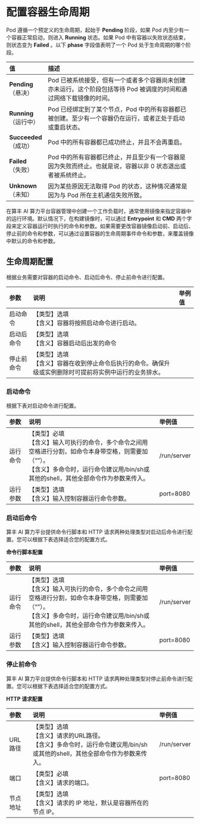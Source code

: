 # 配置容器生命周期

Pod 遵循一个预定义的生命周期，起始于 __Pending__ 阶段，如果 Pod 内至少有一个容器正常启动，则进入 __Running__ 状态。如果 Pod 中有容器以失败状态结束，则状态变为 __Failed__ 。以下 __phase__ 字段值表明了一个 Pod 处于生命周期的哪个阶段。

值 | 描述
:-----|:-----------
__Pending__ <br />（悬决）| Pod 已被系统接受，但有一个或者多个容器尚未创建亦未运行。这个阶段包括等待 Pod 被调度的时间和通过网络下载镜像的时间。
__Running__ <br />（运行中） | Pod 已经绑定到了某个节点，Pod 中的所有容器都已被创建。至少有一个容器仍在运行，或者正处于启动或重启状态。
__Succeeded__ <br />（成功） | Pod 中的所有容器都已成功终止，并且不会再重启。
__Failed__ <br />（失败） | Pod 中的所有容器都已终止，并且至少有一个容器是因为失败而终止。也就是说，容器以非 0 状态退出或者被系统终止。
__Unknown__ <br />（未知） | 因为某些原因无法取得 Pod 的状态，这种情况通常是因为与 Pod 所在主机通信失败所致。

在算丰 AI 算力平台容器管理中创建一个工作负载时，通常使用镜像来指定容器中的运行环境。默认情况下，在构建镜像时，可以通过 __Entrypoint__ 和 __CMD__ 两个字段来定义容器运行时执行的命令和参数。如果需要更改容器镜像启动前、启动后、停止前的命令和参数，可以通过设置容器的生命周期事件命令和参数，来覆盖镜像中默认的命令和参数。

## 生命周期配置

根据业务需要对容器的启动命令、启动后命令、停止前命令进行配置。

| 参数 | 说明 | 举例值 |
| :-- | :--- | :---- |
| 启动命令 | 【类型】选填<br />【含义】容器将按照启动命令进行启动。 | |
| 启动后命令 | 【类型】选填<br />【含义】容器启动后出发的命令<br /> | |
| 停止前命令 | 【类型】选填<br />【含义】容器在收到停止命令后执行的命令。确保升级或实例删除时可提前将实例中运行的业务排水。 | |

### 启动命令

根据下表对启动命令进行配置。

| 参数 | 说明 | 举例值 |
| :-- | :--- | :---- |
| 运行命令 | 【类型】必填<br />【含义】输入可执行的命令，多个命令之间用空格进行分割，如命令本身带空格，则需要加（“”）。<br />【含义】多命令时，运行命令建议用/bin/sh或其他的shell，其他全部命令作为参数来传入。 | /run/server |
| 运行参数 | 【类型】选填<br />【含义】输入控制容器运行命令参数。<br />   | port=8080   |

### 启动后命令

算丰 AI 算力平台提供命令行脚本和 HTTP 请求两种处理类型对启动后命令进行配置。您可以根据下表选择适合您的配置方式。

**命令行脚本配置**

| 参数 | 说明 | 举例值 |
| :-- | :--- | :---- |
| 运行命令 | 【类型】选填<br />【含义】输入可执行的命令，多个命令之间用空格进行分割，如命令本身带空格，则需要加（“”）。<br />【含义】多命令时，运行命令建议用/bin/sh或其他的shell，其他全部命令作为参数来传入。 | /run/server |
| 运行参数 | 【类型】选填<br />【含义】输入控制容器运行命令参数。<br />   | port=8080   |

### 停止前命令

算丰 AI 算力平台提供命令行脚本和 HTTP 请求两种处理类型对停止前命令进行配置。您可以根据下表选择适合您的配置方式。

**HTTP 请求配置**

| 参数 | 说明 | 举例值 |
| :-- | :--- | :---- |
| URL 路径 | 【类型】选填<br />【含义】请求的URL路径。<br />【含义】多命令时，运行命令建议用/bin/sh或其他的shell，其他全部命令作为参数来传入。 | /run/server |
| 端口     | 【类型】必填<br />【含义】请求的端口。<br />                 | port=8080   |
| 节点地址 | 【类型】选填<br />【含义】请求的 IP 地址，默认是容器所在的节点 IP。<br /> | |
